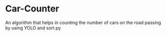 # Car-Counter
An algorithm that helps in counting the number of  cars on the road passing by using YOLO and sort.py
